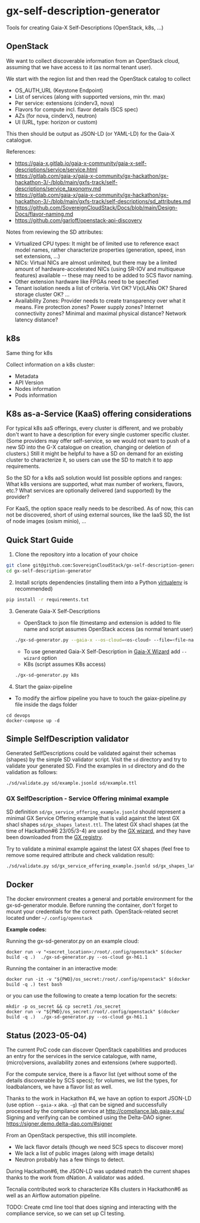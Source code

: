 # gx-self-description-generator
Tools for creating Gaia-X Self-Descriptions (OpenStack, k8s, ...)

## OpenStack
We want to collect discoverable information from an OpenStack cloud,
assuming that we have access to it (as normal tenant user).

We start with the region list and then read the OpenStack catalog to collect
- OS_AUTH_URL (Keystone Endpoint)
- List of services (along with supported versions, min thr. max)
- Per service: extensions (cinderv3, nova)
- Flavors for compute incl. flavor details (SCS spec)
- AZs (for nova, cinderv3, neutron)
- UI (URL, type: horizon or custom)

This then should be output as JSON-LD (or YAML-LD) for the Gaia-X catalogue.

References:
- <https://gaia-x.gitlab.io/gaia-x-community/gaia-x-self-descriptions/service/service.html>
- <https://gitlab.com/gaia-x/gaia-x-community/gx-hackathon/gx-hackathon-3/-/blob/main/gxfs-track/self-descriptions/service_taxonomy.md>
- <https://gitlab.com/gaia-x/gaia-x-community/gx-hackathon/gx-hackathon-3/-/blob/main/gxfs-track/self-descriptions/sd_attributes.md>
- <https://github.com/SovereignCloudStack/Docs/blob/main/Design-Docs/flavor-naming.md>
- <https://github.com/garloff/openstack-api-discovery>

Notes from reviewing the SD attributes:
* Virtualized CPU types: It might be of limited use to reference exact model names, rather characterize properties
  (generation, speed, insn set extensions, ...)
* NICs: Virtual NICs are almost unlimited, but there may be a limited amount of hardware-accelerated
  NICs (using SR-IOV and multiqueue features) available -- these may need to be added to SCS flavor
  naming.
* Other extension hardware like FPGAs need to be specified
* Tenant isolation needs a list of criteria. Virt OK? V(x)LANs OK? Shared storage cluster OK? ...
* Availability Zones: Provider needs to create transparency over what it means. Fire protection zones?
  Power supply zones? Internet connectivity zones? Minimal and maximal physical distance? Network
  latency distance?


## k8s
Same thing for k8s

Collect information on a k8s cluster:
- Metadata
- API Version
- Nodes information
- Pods information

## K8s as-a-Service (KaaS) offering considerations

For typical k8s aaS offerings, every cluster is different,
and we probably don't want to have a description for every single
customer specific cluster. (Some providers may offer self-service,
so we would not want to push of a new SD into the G-X catalogue on
creation, changing or deletion of clusters.) Still it might be
helpful to have a SD on demand for an existing cluster to characterize
it, so users can use the SD to match it to app requirements.

So the SD for a k8s aaS solution would list possible options and
ranges: What k8s versions are supported, what max number of workers,
flavors, etc.? What services are optionally delivered (and supported)
by the provider?

For KaaS, the option space really needs to be described.
As of now, this can not be discovered, short of using external sources,
like the IaaS SD, the list of node images (osism minio), ...


## Quick Start Guide

1. Clone the repository into a location of your choice
```bash
git clone git@github.com:SovereignCloudStack/gx-self-description-generator.git
cd gx-self-description-generator
```

2. Install scripts dependencies (installing them into a Python [virtualenv](https://virtualenv.pypa.io/en/stable/) is recommended)
```bash
pip install -r requirements.txt
```

3. Generate Gaia-X Self-Descriptions

   - OpenStack to json file (timestamp and extension is added to file name and script assumes OpenStack access (as normal tenant user)
   ```bash
   ./gx-sd-generator.py --gaia-x --os-cloud=<os-cloud> --file=<file-name>
   ```
   - To use generated Gaia-X Self-Description in [Gaia-X Wizard](https://wizard.lab.gaia-x.eu/) add `--wizard` option
   - K8s (script assumes K8s access)
   ```bash
   ./gx-sd-generator.py k8s
   ```

4. Start the gaiax-pipeline
- To modify the airflow pipeline you have to touch the gaiax-pipeline.py file inside the dags folder
```
cd devops
docker-compose up -d
```

## Simple SelfDescription validator

Generated SelfDescriptions could be validated against their schemas (shapes) by the 
simple SD validator script. Visit the `sd` directory and try to validate your 
generated SD. Find the examples in `sd` directory and do the validation as follows:
```bash
./sd/validate.py sd/example.jsonld sd/example.ttl
```

### GX SelfDescription - Service Offering minimal example

SD definition `sd/gx_service_offering_example.jsonld` should represent
a minimal GX Service Offering example that is valid against the latest GX shacl shapes `sd/gx_shapes_latest.ttl`.
The latest GX shacl shapes (at the time of Hackathon#6 23/05/3-4) are
used by the [GX wizard](https://wizard.lab.gaia-x.eu/), and they have been downloaded from the [GX registry](https://registry.lab.gaia-x.eu/v1/api/trusted-shape-registry/v1/shapes/trustframework).

Try to validate a minimal example against the latest GX shapes (feel free to remove some
required attribute and check validation result):
```bash
./sd/validate.py sd/gx_service_offering_example.jsonld sd/gx_shapes_latest.ttl
```

## Docker

The docker environment creates a general and portable environment for the gx-sd-generator module. Before running the container, don't forget to mount your credentials for the correct path. OpenStack-related secret located under `~/.config/openstack`

**Example codes:**

Running the gx-sd-generator.py on an example cloud:
```docker
docker run -v "<secret_location>:/root/.config/openstack" $(docker build -q .)  ./gx-sd-generator.py --os-cloud gx-h61.1
```

Running the container in an interactive mode:
```docker
docker run -it -v "${PWD}/os_secret:/root/.config/openstack" $(docker build -q .) test bash
```

or you can use the following to create a temp location for the secrets:

```shell
mkdir -p os_secret && cp secret1 /os_secret
docker run -v "${PWD}/os_secret:/root/.config/openstack" $(docker build -q .)  ./gx-sd-generator.py --os-cloud gx-h61.1
```

## Status (2023-05-04)
The current PoC code can discover OpenStack capabilities and produces
an entry for the services in the service catalogue, with name,
(micro)versions, availability zones and extensions (where supported).

For the compute service, there is a flavor list (yet without some
of the details discoverable by SCS specs); for volumes, we
list the types, for loadbalancers, we have a flavor list as well.

Thanks to the work in Hackathon #4, we have an option to export
JSON-LD (use option `--gaia-x` aka. `-g`) that can be signed and
successfully processed by the compilance service at
http://compliance.lab.gaia-x.eu/
Signing and verifying can be combined using the Delta-DAO signer.
https://signer.demo.delta-dao.com/#signer

From an OpenStack perspective, this still incomplete.
- We lack flavor details (though we need SCS specs to discover more)
- We lack a list of public images (along with image details)
- Neutron probably has a few things to detect.

During Hackathon#6, the JSON-LD was updated match the current
shapes thanks to the work from dNation. A validator was added.

Tecnalia contributed work to characterize K8s clusters in Hackathon#6
as well as an Airflow automation pipeline.

TODO: Create cmd line tool that does signing and interacting with
the compliance service, so we can set up CI testing.

